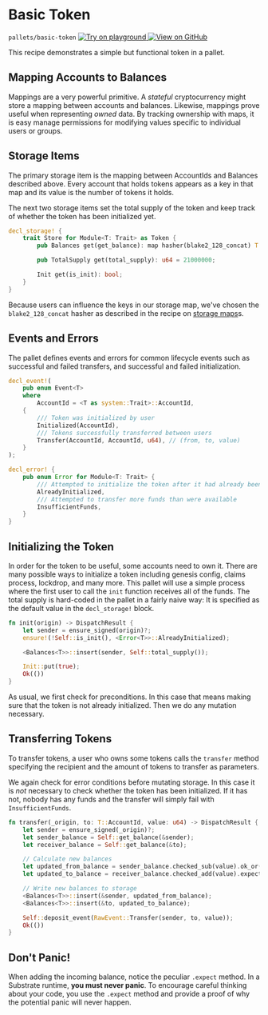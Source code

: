 # Basic Token

`pallets/basic-token`
[
	![Try on playground](https://img.shields.io/badge/Playground-Try%20it!-brightgreen?logo=Parity%20Substrate)
](https://playground-staging.substrate.dev/?deploy=recipes&files=%2Fhome%2Fsubstrate%2Fworkspace%2Fpallets%2Fbasic-token%2Fsrc%2Flib.rs)
[
	![View on GitHub](https://img.shields.io/badge/Github-View%20Code-brightgreen?logo=github)
](https://github.com/substrate-developer-hub/recipes/tree/master/pallets/basic-token/src/lib.rs)

This recipe demonstrates a simple but functional token in a pallet.

## Mapping Accounts to Balances

Mappings are a very powerful primitive. A _stateful_ cryptocurrency might store a mapping between
accounts and balances. Likewise, mappings prove useful when representing _owned_ data. By tracking
ownership with maps, it is easy manage permissions for modifying values specific to individual users
or groups.

## Storage Items

The primary storage item is the mapping between AccountIds and Balances described above. Every
account that holds tokens appears as a key in that map and its value is the number of tokens it
holds.

The next two storage items set the total supply of the token and keep track of whether the token has
been initialized yet.

```rust
decl_storage! {
	trait Store for Module<T: Trait> as Token {
		pub Balances get(get_balance): map hasher(blake2_128_concat) T::AccountId => u64;

		pub TotalSupply get(total_supply): u64 = 21000000;

		Init get(is_init): bool;
	}
}
```

Because users can influence the keys in our storage map, we've chosen the `blake2_128_concat` hasher
as described in the recipe on [storage maps](storage-api/storage-maps.md)s.

## Events and Errors

The pallet defines events and errors for common lifecycle events such as successful and failed
transfers, and successful and failed initialization.

```rust
decl_event!(
	pub enum Event<T>
	where
		AccountId = <T as system::Trait>::AccountId,
	{
		/// Token was initialized by user
		Initialized(AccountId),
		/// Tokens successfully transferred between users
		Transfer(AccountId, AccountId, u64), // (from, to, value)
	}
);

decl_error! {
	pub enum Error for Module<T: Trait> {
		/// Attempted to initialize the token after it had already been initialized.
		AlreadyInitialized,
		/// Attempted to transfer more funds than were available
		InsufficientFunds,
	}
}
```

## Initializing the Token

In order for the token to be useful, some accounts need to own it. There are many possible ways to
initialize a token including genesis config, claims process, lockdrop, and many more. This pallet
will use a simple process where the first user to call the `init` function receives all of the
funds. The total supply is hard-coded in the pallet in a fairly naive way: It is specified as the
default value in the `decl_storage!` block.

```rust ignore
fn init(origin) -> DispatchResult {
	let sender = ensure_signed(origin)?;
	ensure!(!Self::is_init(), <Error<T>>::AlreadyInitialized);

	<Balances<T>>::insert(sender, Self::total_supply());

	Init::put(true);
	Ok(())
}
```

As usual, we first check for preconditions. In this case that means making sure that the token is
not already initialized. Then we do any mutation necessary.

## Transferring Tokens

To transfer tokens, a user who owns some tokens calls the `transfer` method specifying the recipient
and the amount of tokens to transfer as parameters.

We again check for error conditions before mutating storage. In this case it is _not_ necessary to
check whether the token has been initialized. If it has not, nobody has any funds and the transfer
will simply fail with `InsufficientFunds`.

```rust
fn transfer(_origin, to: T::AccountId, value: u64) -> DispatchResult {
	let sender = ensure_signed(_origin)?;
	let sender_balance = Self::get_balance(&sender);
	let receiver_balance = Self::get_balance(&to);

	// Calculate new balances
	let updated_from_balance = sender_balance.checked_sub(value).ok_or(<Error<T>>::InsufficientFunds)?;
	let updated_to_balance = receiver_balance.checked_add(value).expect("Entire supply fits in u64; qed");

	// Write new balances to storage
	<Balances<T>>::insert(&sender, updated_from_balance);
	<Balances<T>>::insert(&to, updated_to_balance);

	Self::deposit_event(RawEvent::Transfer(sender, to, value));
	Ok(())
}
```

## Don't Panic!

When adding the incoming balance, notice the peculiar `.expect` method. In a Substrate runtime,
**you must never panic**. To encourage careful thinking about your code, you use the `.expect`
method and provide a proof of why the potential panic will never happen.
